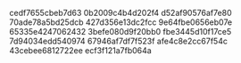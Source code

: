 cedf7655cbeb7d63
0b2009c4b4d202f4
d52af90576af7e80
70ade78a5bd25dcb
427d356e13dc2fcc
9e64fbe0656eb07e
65335e4247062432
3befe080d9f20bb0
fbe3445d10f17ce5
7d94034edd540974
67946af7df7f523f
afe4c8e2cc67f54c
43cebee6812722ee
ecf3f121a7fb064a
